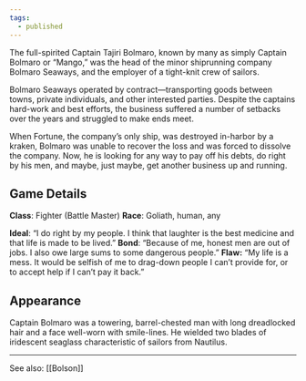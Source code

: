 ```yaml
---
tags:
  - published
---
```

The full-spirited Captain Tajiri Bolmaro, known by many as simply Captain Bolmaro or “Mango,” was the head of the minor shiprunning company Bolmaro Seaways, and the employer of a tight-knit crew of sailors. 

Bolmaro Seaways operated by contract—transporting goods between towns, private individuals, and other interested parties. Despite the captains hard-work and best efforts, the business suffered a number of setbacks over the years and struggled to make ends meet. 

When Fortune, the company’s only ship, was destroyed in-harbor by a kraken, Bolmaro was unable to recover the loss and was forced to dissolve the company. Now, he is looking for any way to pay off his debts, do right by his men, and maybe, just maybe, get another business up and running. 

## Game Details

**Class**: Fighter (Battle Master)
**Race**: Goliath, human, any

**Ideal**: “I do right by my people. I think that laughter is the best medicine and that life is made to be lived.”
**Bond**: “Because of me, honest men are out of jobs. I also owe large sums to some dangerous people.”
**Flaw:** “My life is a mess. It would be selfish of me to drag-down people I can’t provide for, or to accept help if I can’t pay it back.”

## Appearance

Captain Bolmaro was a towering, barrel-chested man with long dreadlocked hair and a face well-worn with smile-lines. He wielded two blades of iridescent seaglass characteristic of sailors from Nautilus.




---

See also: [[Bolson]]